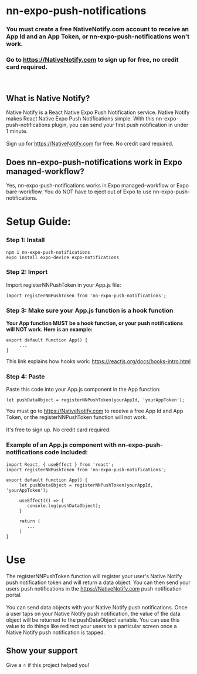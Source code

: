 # nn-expo-push-notifications

### You must create a free NativeNotify.com account to receive an App Id and an App Token, or nn-expo-push-notifications won't work.
### Go to https://NativeNotify.com to sign up for free, no credit card required.

<br/>

## What is Native Notify?
Native Notify is a React Native Expo Push Notification service. Native Notify makes React Native Expo Push Notifications simple. With this nn-expo-push-notifications plugin, you can send your first push notification in under 1 minute.
<br/><br/>
Sign up for https://NativeNotify.com for free. No credit card required.

## Does nn-expo-push-notifications work in Expo managed-workflow?
Yes, nn-expo-push-notifications works in Expo managed-workflow or Expo bare-workflow. You do NOT have to eject out of Expo to use nn-expo-push-notifications.

# Setup Guide:

### Step 1: Install
```
npm i nn-expo-push-notifications 
expo install expo-device expo-notifications
```

### Step 2: Import
Import registerNNPushToken in your App.js file:
```
import registerNNPushToken from 'nn-expo-push-notifications';
```

### Step 3: Make sure your App.js function is a hook function
<strong>Your App function MUST be a hook function, or your push notifications will NOT work. Here is an example: </strong>
<br/>
```
export default function App() {
     ...
}
```

This link explains how hooks work: <a href="https://reactjs.org/docs/hooks-intro.html" target="_blank">https://reactjs.org/docs/hooks-intro.html</a>

### Step 4: Paste
Paste this code into your App.js component in the App function:
```
let pushDataObject = registerNNPushToken(yourAppId, 'yourAppToken');
```
You must go to https://NativeNotify.com to receive a free App Id and App Token, or the registerNNPushToken function will not work. 
<br/><br/>
It's free to sign up. No credit card required.

### Example of an App.js component with nn-expo-push-notifications code included:
```
import React, { useEffect } from 'react';
import registerNNPushToken from 'nn-expo-push-notifications';

export default function App() {
     let pushDataObject = registerNNPushToken(yourAppId, 'yourAppToken');

     useEffect(() => {
        console.log(pushDataObject);
     }

     return (
        ...
     )
}
```

# Use
The registerNNPushToken function will register your user's Native Notify push notification token and will return a data object. You can then send your users push notifications in the https://NativeNotify.com push notification portal.
<br/><br/>
You can send data objects with your Native Notify push notifications. Once a user taps on your Native Notify push notification, the value of the data object will be returned to the pushDataObject variable. You can use this value to do things like redirect your users to a particular screen once a Native Notify push notification is tapped.

## Show your support
Give a ⭐️ if this project helped you!